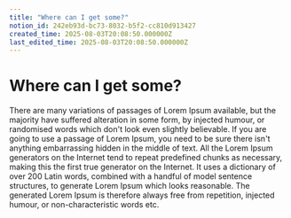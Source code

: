 ```yaml
---
title: "Where can I get some?"
notion_id: 242eb93d-bc73-8032-b5f2-cc810d913427
created_time: 2025-08-03T20:08:50.000000Z
last_edited_time: 2025-08-03T20:08:50.000000Z
---
```


# Where can I get some?

There are many variations of passages of Lorem Ipsum available, but the majority have suffered alteration in some form, by injected humour, or randomised words which don't look even slightly believable. If you are going to use a passage of Lorem Ipsum, you need to be sure there isn't anything embarrassing hidden in the middle of text. All the Lorem Ipsum generators on the Internet tend to repeat predefined chunks as necessary, making this the first true generator on the Internet. It uses a dictionary of over 200 Latin words, combined with a handful of model sentence structures, to generate Lorem Ipsum which looks reasonable. The generated Lorem Ipsum is therefore always free from repetition, injected humour, or non-characteristic words etc.

